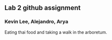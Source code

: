 ## Lab 2 github assignment
### Kevin Lee, Alejandro, Arya
Eating thai food and taking a walk in the arboretum. 
